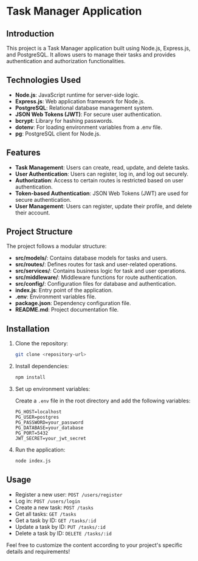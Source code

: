 # Task Manager Application

## Introduction

This project is a Task Manager application built using Node.js, Express.js, and PostgreSQL. It allows users to manage their tasks and provides authentication and authorization functionalities.

## Technologies Used

- **Node.js**: JavaScript runtime for server-side logic.
- **Express.js**: Web application framework for Node.js.
- **PostgreSQL**: Relational database management system.
- **JSON Web Tokens (JWT)**: For secure user authentication.
- **bcrypt**: Library for hashing passwords.
- **dotenv**: For loading environment variables from a .env file.
- **pg**: PostgreSQL client for Node.js.

## Features

- **Task Management**: Users can create, read, update, and delete tasks.
- **User Authentication**: Users can register, log in, and log out securely.
- **Authorization**: Access to certain routes is restricted based on user authentication.
- **Token-based Authentication**: JSON Web Tokens (JWT) are used for secure authentication.
- **User Management**: Users can register, update their profile, and delete their account.

## Project Structure

The project follows a modular structure:

- **src/models/**: Contains database models for tasks and users.
- **src/routes/**: Defines routes for task and user-related operations.
- **src/services/**: Contains business logic for task and user operations.
- **src/middleware/**: Middleware functions for route authentication.
- **src/config/**: Configuration files for database and authentication.
- **index.js**: Entry point of the application.
- **.env**: Environment variables file.
- **package.json**: Dependency configuration file.
- **README.md**: Project documentation file.

## Installation

1. Clone the repository:

   ```bash
   git clone <repository-url>
   ```

2. Install dependencies:

   ```bash
   npm install
   ```

3. Set up environment variables:

   Create a `.env` file in the root directory and add the following variables:

   ```
   PG_HOST=localhost
   PG_USER=postgres
   PG_PASSWORD=your_password
   PG_DATABASE=your_database
   PG_PORT=5432
   JWT_SECRET=your_jwt_secret
   ```

4. Run the application:

   ```bash
   node index.js
   ```

## Usage

- Register a new user: `POST /users/register`
- Log in: `POST /users/login`
- Create a new task: `POST /tasks`
- Get all tasks: `GET /tasks`
- Get a task by ID: `GET /tasks/:id`
- Update a task by ID: `PUT /tasks/:id`
- Delete a task by ID: `DELETE /tasks/:id`

Feel free to customize the content according to your project's specific details and requirements!
